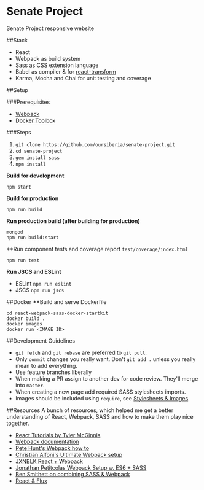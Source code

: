 # Senate Project
Senate Project responsive website

##Stack
* React
* Webpack as build system
* Sass as CSS extension language
* Babel as compiler & for [react-transform](https://github.com/gaearon/babel-plugin-react-transform)
* Karma, Mocha and Chai for unit testing and coverage

##Setup

###Prerequisites
* [Webpack](https://webpack.github.io/docs/installation.html)
* [Docker Toolbox](https://www.docker.com/docker-toolbox)

###Steps
1. `git clone https://github.com/oursiberia/senate-project.git`
1. `cd senate-project`
1. `gem install sass`
1. `npm install`

**Build for development**
```
npm start
```

**Build for production**
```
npm run build
```

**Run production build (after building for production)**
```
mongod
npm run build:start
```

**Run component tests and coverage report `test/coverage/index.html`
```
npm run test
```

**Run JSCS and ESLint**
* ESLint `npm run eslint`
* JSCS `npm run jscs`

##Docker
**Build and serve Dockerfile
```
cd react-webpack-sass-docker-startkit
docker build .
docker images
docker run <IMAGE ID>

```

##Development Guidelines
* `git fetch` and `git rebase` are preferred to `git pull`.
* Only `commit` changes you really want. Don't `git add .` unless you really mean to add everything.
* Use feature branches liberally
* When making a PR assign to another dev for code review. They'll merge into `master`.
* When creating a new page add required SASS stylesheets imports.
* Images should be included using `require`, see [Stylesheets & Images](https://github.com/petehunt/webpack-howto#5-stylesheets-and-images)

##Resources
A bunch of resources, which helped me get a better understanding of React, Webpack, SASS and how to make them play nice together.

* [React Tutorials by Tyler McGinnis](http://tylermcginnis.com/category/react/)
* [Webpack documentation](https://webpack.github.io/)
* [Pete Hunt's Webpack how to](https://github.com/petehunt/webpack-howto)
* [Christian Alfoni's Ultimate Webpack setup](http://www.christianalfoni.com/articles/2015_04_19_The-ultimate-webpack-setup)
* [JXNBLK React + Webpack](http://jxnblk.com/writing/posts/static-site-generation-with-react-and-webpack/)
* [Jonathan Petitcolas Webpack Setup w. ES6 + SASS](http://www.jonathan-petitcolas.com/2015/05/15/howto-setup-webpack-on-es6-react-application-with-sass.html)
* [Ben Smithett on combining SASS & Webpack](http://bensmithett.com/smarter-css-builds-with-webpack/)
* [React & Flux](https://medium.com/@tribou/react-and-flux-for-the-rest-of-us-61f90869d51f)
